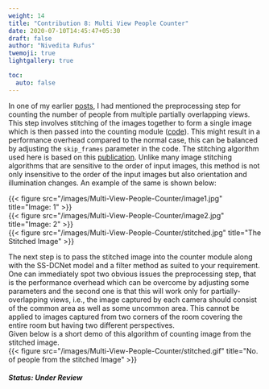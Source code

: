 ```yaml
---
weight: 14
title: "Contribution 8: Multi View People Counter"
date: 2020-07-10T14:45:47+05:30
draft: false
author: "Nivedita Rufus"
twemoji: true
lightgallery: true

toc:
  auto: false
---
```


In one of my earlier [posts](https://niveditarufus.github.io/posts/comparison/), I had mentioned the preprocessing step for counting the number of people from multiple partially overlapping views. This step involves stitching of the images together to form a single image which is then passed into the counting module ([code](https://github.com/niveditarufus/PeopleCounter-SSDCNet)). This might result in a performance overhead compared to the normal case, this can be balanced by adjusting the `skip_frames` parameter in the code. The stitching algorithm used here is based on this [publication](http://matthewalunbrown.com/papers/ijcv2007.pdf). Unlike many image stitching algorithms that are sensitive to the order of input images, this method is not only insensitive to the order of the input images but also orientation and illumination changes. 
An example of the same is shown below:  
  
{{< figure src="/images/Multi-View-People-Counter/image1.jpg" title="Image: 1" >}}  
{{< figure src="/images/Multi-View-People-Counter/image2.jpg" title="Image: 2" >}}  
{{< figure src="/images/Multi-View-People-Counter/stitched.jpg" title="The Stitched Image" >}}  

The next step is to pass the stitched image into the counter module along with the SS-DCNet model and a filter method as suited to your requirement. One can immediately spot two obvious issues the preprocessing step, that is the performance overhead which can be overcome by adjusting some parameters and the second one is that this will work only for partially-overlapping views, i.e., the image captured by each camera should consist of the common area as well as some uncommon area. This cannot be applied to images captured from two corners of the room covering the entire room but having two different perspectives.  
Given below is a short demo of this algorithm of counting image from the stitched image.  
{{< figure src="/images/Multi-View-People-Counter/stitched.gif" title="No. of people from the stitched Image" >}}  

##### Status: Under Review